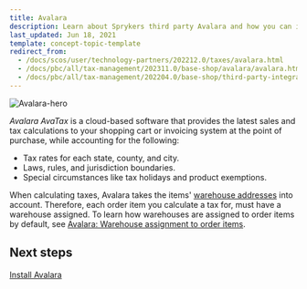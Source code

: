 ```yaml
---
title: Avalara
description: Learn about Sprykers third party Avalara and how you can integrate Avlara to enhance your Spryker based projects.
last_updated: Jun 18, 2021
template: concept-topic-template
redirect_from:
  - /docs/scos/user/technology-partners/202212.0/taxes/avalara.html
  - /docs/pbc/all/tax-management/202311.0/base-shop/avalara/avalara.html
  - /docs/pbc/all/tax-management/202204.0/base-shop/third-party-integrations/avalara.html
---
```


![Avalara-hero](https://spryker.s3.eu-central-1.amazonaws.com/docs/pbc/all/tax-management/Avalara/avalara-hero.png)

*Avalara AvaTax* is a cloud-based software that provides the latest sales and tax calculations to your shopping cart or invoicing system at the point of purchase, while accounting for the following:

* Tax rates for each state, county, and city.
* Laws, rules, and jurisdiction boundaries.
* Special circumstances like tax holidays and product exemptions.

When calculating taxes, Avalara takes the items' [warehouse addresses](/docs/pbc/all/warehouse-management-system/{{page.version}}/base-shop/inventory-management-feature-overview.html#defining-a-warehouse-address) into account. Therefore, each order item you calculate a tax for, must have a warehouse assigned. To learn how warehouses are assigned to order items by default, see [Avalara: Warehouse assignment to order items](/docs/pbc/all/warehouse-management-system/{{page.version}}/base-shop/inventory-management-feature-overview.html#avalara-warehouse-assignment-to-order-items).

## Next steps

[Install Avalara](/docs/pbc/all/tax-management/{{page.version}}/base-shop/third-party-integrations/avalara/install-avalara.html)
